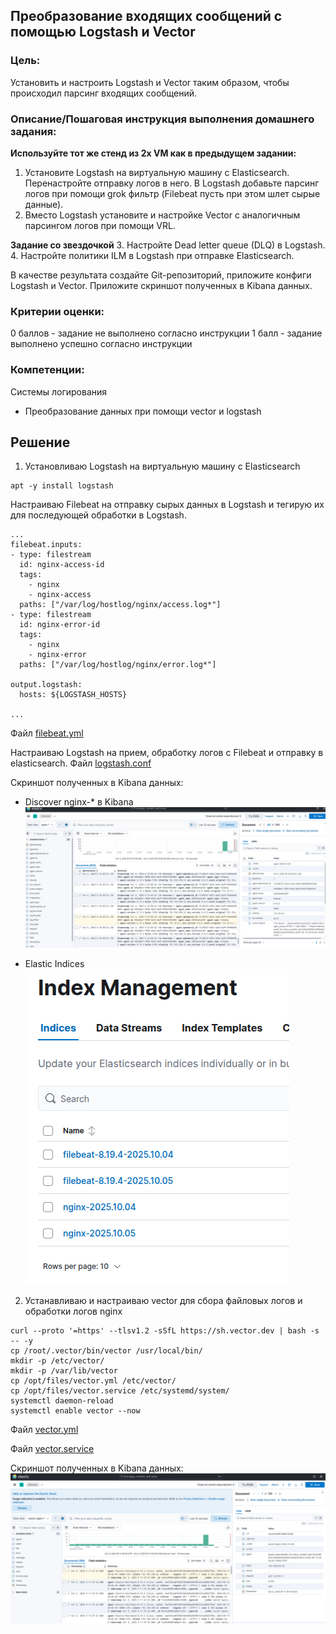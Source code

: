 ## Преобразование входящих сообщений с помощью Logstash и Vector 
### Цель:
Установить и настроить Logstash и Vector таким образом, чтобы происходил парсинг входящих сообщений.

### Описание/Пошаговая инструкция выполнения домашнего задания:

**Используйте тот же стенд из 2х VM как в предыдущем задании:**

1. Установите Logstash на виртуальную машину с Elasticsearch. Перенастройте отправку логов в него. В Logstash добавьте парсинг логов при помощи grok фильтр (Filebeat пусть при этом шлет сырые данные).
2. Вместо Logstash установите и настройке Vector с аналогичным парсингом логов при помощи VRL.

**Задание со звездочкой**
3. Настройте Dead letter queue (DLQ) в Logstash.
4. Настройте политики ILM в Logstash при отправке Elasticsearch.

В качестве результата создайте Git-репозиторий, приложите конфиги Logstash и Vector.
Приложите скриншот полученных в Kibana данных.


### Критерии оценки:
0 баллов - задание не выполнено согласно инструкции
1 балл - задание выполнено успешно согласно инструкции

### Компетенции:
Системы логирования
- Преобразование данных при помощи vector и logstash

## Решение

1. Установливаю Logstash на виртуальную машину с Elasticsearch
  ```
  apt -y install logstash
  ```
Настраиваю Filebeat на отправку сырых данных в Logstash и тегирую их для последующей обработки в Logstash.
```
...
filebeat.inputs:
- type: filestream
  id: nginx-access-id
  tags:
    - nginx
    - nginx-access
  paths: ["/var/log/hostlog/nginx/access.log*"]
- type: filestream
  id: nginx-error-id
  tags:
    - nginx
    - nginx-error
  paths: ["/var/log/hostlog/nginx/error.log*"]

output.logstash:
  hosts: ${LOGSTASH_HOSTS}

...
```  
Файл [filebeat.yml](/ELK2/filebeat.yml)

Настраиваю Logstash на прием, обработку логов с Filebeat и отправку в elasticsearch. Файл [logstash.conf](/ELK2/logstash.conf)

Cкриншот полученных в Kibana данных:
* Discover nginx-* в Kibana
![Logstash data in Kbana.](/ELK2/ELK2-logstash1.png "Logstash data in Kbana.")

* Elastic Indices
![Indices in Kbana.](/ELK2/ELK2-logstash_indices.png "Indices in Kbana.")

2. Устанавливаю и настраиваю vector для сбора файловых логов и обработки логов nginx
```
curl --proto '=https' --tlsv1.2 -sSfL https://sh.vector.dev | bash -s -- -y
cp /root/.vector/bin/vector /usr/local/bin/
mkdir -p /etc/vector/
mkdir -p /var/lib/vector
cp /opt/files/vector.yml /etc/vector/
cp /opt/files/vector.service /etc/systemd/system/
systemctl daemon-reload
systemctl enable vector --now

```

Файл [vector.yml](/ELK2/vector.yml)

Файл [vector.service](/ELK2/vector.service)

Cкриншот полученных в Kibana данных:
![Vector data in Kbana.](/ELK2/ELK2-vector.png "Vector data in Kbana.")


